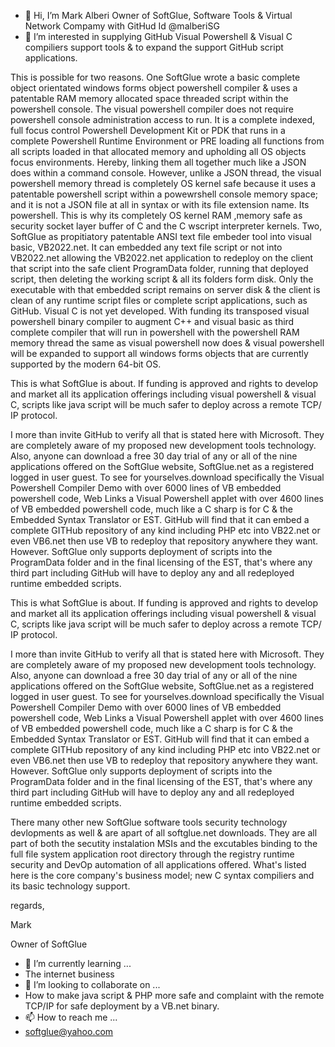 - 👋 Hi, I’m Mark Alberi Owner of SoftGlue, Software Tools & Virtual Network Compamy with GitHud Id @malberiSG
- 👀 I’m interested in supplying GitHub Visual Powershell & Visual C compiliers support tools & to expand the support GitHub script applications. 

This is possible for two reasons. One SoftGlue wrote a basic complete object orientated windows forms object powershell compiler & uses a patentable RAM memory allocated space threaded script within the powershell console. The visual powershell compiler does not require powershell console administration access to run. It is a complete indexed, full focus control Powershell Development Kit or PDK that runs in a complete Powershell Runtime Environment or PRE loading all functions from all scripts loaded in that allocated memory and upholding all OS objects focus environments. Hereby, linking them all together much like a JSON does within a command console. However, unlike a JSON thread, the visual powershell memory thread is completely OS kernel safe because it uses a patentable powershell script within a powewrshell console memory space; and it is not a JSON file at all in syntax or with its file extension name. Its powershell. This is why its completely OS kernel RAM ,memory safe as security socket layer buffer of C and the C wscript interpreter kernels. Two, SoftGlue as propitiatory patentable ANSI text file embeder tool into visual basic, VB2022.net. It can embedded any text file script or not into VB2022.net allowing the VB2022.net application to redeploy on the client that script into the safe client ProgramData folder, running that deployed script, then deleting the working script & all its folders form disk. Only the executable with that embedded script remains on server disk & the client is clean of any runtime script files or complete script applications, such as GitHub. Visual C is not yet developed. With funding its transposed visual powershell binary compiler to augment C++ and visual basic as third complete compiler that will run in powershell with the powershell RAM memory thread the same as visual powershell now does & visual powershell will be expanded to support all windows forms objects that are currently supported by the modern 64-bit OS.

This is what SoftGlue is about. If funding is approved and rights to develop and market all its application offerings including visual powershell & visual C, scripts like java script will be much safer to deploy across a remote TCP/ IP protocol.

I more than invite GitHub to verify all that is stated here with Microsoft. They are completely aware of my proposed new development tools technology. Also, anyone can download a free 30 day trial of any or all of the nine applications offered on the SoftGlue website, SoftGlue.net as a registered logged in user guest. To see for yourselves.download specifically the Visual Powershell Compiler Demo with over 6000 lines of VB embedded powershell code, Web Links a Visual Powershell applet with over 4600 lines of VB embedded powershell code, much like a C sharp is for C & the Embedded Syntax Translator or EST. GitHub will find that it can embed a complete GITHub repository of any kind including PHP etc into VB22.net or even VB6.net then use VB to redeploy that repository anywhere they want. However. SoftGlue only supports deployment of scripts into the ProgramData folder and in the final licensing of the EST, that's where any third part including GitHub will have to deploy any and all redeployed runtime embedded scripts.

This is what SoftGlue is about. If funding is approved and rights to develop and market all its application offerings including visual powershell & visual C, scripts like java script will be much safer to deploy across a remote TCP/ IP protocol.

I more than invite GitHub to verify all that is stated here with Microsoft. They are completely aware of my proposed new development tools technology. Also, anyone can download a free 30 day trial of any or all of the nine applications offered on the SoftGlue website, SoftGlue.net as a registered logged in user guest. To see for yourselves.download specifically the Visual Powershell Compiler Demo with over 6000 lines of VB embedded powershell code, Web Links a Visual Powershell applet with over 4600 lines of VB embedded powershell code, much like a C sharp is for C & the Embedded Syntax Translator or EST. GitHub will find that it can embed a complete GITHub repository of any kind including PHP etc into VB22.net or even VB6.net then use VB to redeploy that repository anywhere they want. However. SoftGlue only supports deployment of scripts into the ProgramData folder and in the final licensing of the EST, that's where any third part including GitHub will have to deploy any and all redeployed runtime embedded scripts.

There many other new SoftGlue software tools security technology devlopments as well & are apart of all softglue.net downloads. They are all part of both the secutity instalation MSIs and the excutables binding to the full file system application root directory through the registry runtime security and DevOp automation of all applications offered. What's listed here is the core company's business model; new C syntax compiliers and its basic technology support.

regards,

Mark

Owner of SoftGlue


- 🌱 I’m currently learning ...
- The internet business
- 💞️ I’m looking to collaborate on ...
-  How to make java script & PHP more safe and complaint with the remote TCP/IP for safe deployment by a VB.net binary.
- 📫 How to reach me ...
- softglue@yahoo.com
<!---
malberiSG/malberiSG is a ✨ special ✨ repository because its `README.md` (this file) appears on your GitHub profile.
You can click the Preview link to take a look at your changes.
--->
